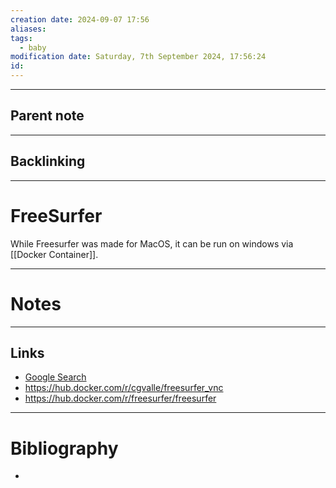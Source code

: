 ```yaml
---
creation date: 2024-09-07 17:56
aliases: 
tags:
  - baby
modification date: Saturday, 7th September 2024, 17:56:24
id:
---
```

---

## Parent note
---
## Backlinking


---
# FreeSurfer
While Freesurfer was made for MacOS, it can be run on windows via [[Docker Container]].

---
# Notes


---
## Links
- [Google Search](https://www.google.com/search?q=FreeSurfer)
- https://hub.docker.com/r/cgvalle/freesurfer_vnc
- https://hub.docker.com/r/freesurfer/freesurfer

---
# Bibliography
+ 